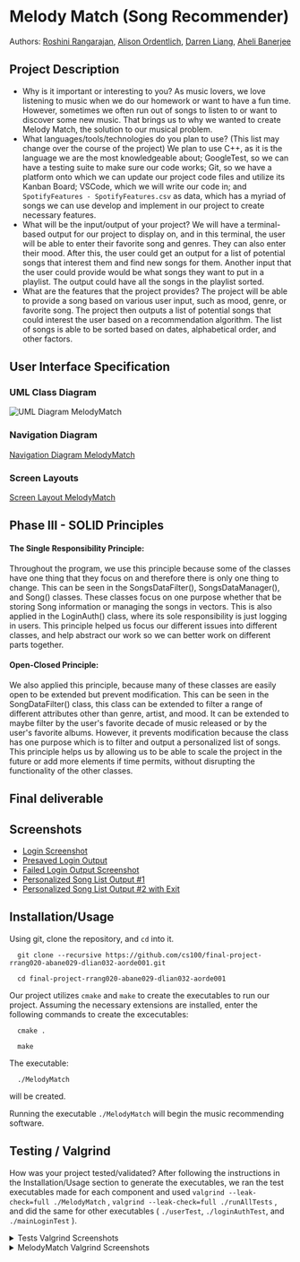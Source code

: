 
# Melody Match (Song Recommender)

 
Authors: [Roshini Rangarajan](https://github.com/roshinira123), [Alison Ordentlich](https://github.com/aorde0012), [Darren Liang](https://github.com/DarrenLiang27), [Aheli Banerjee](https://github.com/abane029)

## Project Description
 * Why is it important or interesting to you? As music lovers, we love listening to music when we do our homework or want to have a fun time. However, sometimes we often run out of songs to listen to or want to discover some new music. That brings us to why we wanted to create Melody Match, the solution to our musical problem. 
 * What languages/tools/technologies do you plan to use? (This list may change over the course of the project) We plan to use C++, as it is the language we are the most knowledgeable about; GoogleTest, so we can have a testing suite to make sure our code works; Git, so we have a platform onto which we can update our project code files and utilize its Kanban Board; VSCode, which we will write our code in; and ```SpotifyFeatures - SpotifyFeatures.csv``` as data, which has a myriad of songs we can use develop and implement in our project to create necessary features.
 * What will be the input/output of your project? We will have a terminal-based output for our project to display on, and in this terminal, the user will be able to enter their favorite song and genres. They can also enter their mood. After this, the user could get an output for a list of potential songs that interest them and find new songs for them. Another input that the user could provide would be what songs they want to put in a playlist. The output could have all the songs in the playlist sorted.
 * What are the features that the project provides? The project will be able to provide a song based on various user input, such as mood, genre, or favorite song. The project then outputs a list of potential songs that could interest the user based on a recommendation algorithm. The list of songs is able to be sorted based on dates, alphabetical order, and other factors.
## User Interface Specification
### UML Class Diagram
![UML Diagram MelodyMatch](https://github.com/cs100/final-project-rrang020-abane029-dlian032-aorde001/blob/a2896f624472e50d9701dc8018ab6b28ff901fd2/Design%20Documents/Screenshot%202023-12-08%20at%2011.12.32%20AM.png)
### Navigation Diagram
[Navigation Diagram MelodyMatch](https://github.com/cs100/final-project-rrang020-abane029-dlian032-aorde001/blob/master/Design%20Documents/NewNavigation.png)
### Screen Layouts
[Screen Layout MelodyMatch](https://github.com/cs100/final-project-rrang020-abane029-dlian032-aorde001/blob/master/Design%20Documents/NewScreenLayout.png)

## Phase III - SOLID Principles
#### The Single Responsibility Principle: 
Throughout the program, we use this principle because some of the classes have one thing that they focus on and therefore there is only one thing to change. This can be seen in the SongsDataFilter(), SongsDataManager(), and Song() classes. These classes focus on one purpose whether that be storing Song information or managing the songs in vectors. This is also applied in the LoginAuth() class, where its sole responsibility is just logging in users. This principle helped us focus our different issues into different classes, and help abstract our work so we can better work on different parts together. 

#### Open-Closed Principle: 
We also applied this principle, because many of these classes are easily open to be extended but prevent modification. This can be seen in the SongDataFilter() class, this class can be extended to filter a range of different attributes other than genre, artist, and mood. It can be extended to maybe filter by the user's favorite decade of music released or by the user's favorite albums. However, it prevents modification because the class has one purpose which is to filter and output a personalized list of songs. This principle helps us by allowing us to be able to scale the project in the future or add more elements if time permits, without disrupting the functionality of the other classes. 

 ## Final deliverable 
## Screenshots
* [Login Screenshot](https://github.com/cs100/final-project-rrang020-abane029-dlian032-aorde001/blob/master/Design%20Documents/Project_Screenshots/LoginScreenshot.png)
* [Presaved Login Output](https://github.com/cs100/final-project-rrang020-abane029-dlian032-aorde001/blob/master/Design%20Documents/Project_Screenshots/PresavedLoginOutput.png)
* [Failed Login Output Screenshot](https://github.com/cs100/final-project-rrang020-abane029-dlian032-aorde001/blob/master/Design%20Documents/Project_Screenshots/FailedLoginOutputScreenshot.png) 
* [Personalized Song List Output #1](https://github.com/cs100/final-project-rrang020-abane029-dlian032-aorde001/blob/master/Design%20Documents/Project_Screenshots/PersonalizedSongListOutput_1.png)
* [Personalized Song List Output #2 with Exit](https://github.com/cs100/final-project-rrang020-abane029-dlian032-aorde001/blob/master/Design%20Documents/Project_Screenshots/PersonalizedSongListOutput_2.png)
   
  
  
 ## Installation/Usage
  Using git, clone the repository, and ```cd``` into it.
```
  git clone --recursive https://github.com/cs100/final-project-rrang020-abane029-dlian032-aorde001.git
```
```
  cd final-project-rrang020-abane029-dlian032-aorde001
```


  Our project utilizes ```cmake``` and ```make``` to create the executables to run our project. Assuming the necessary extensions are installed, enter the following commands to create the excecutables:

```
  cmake .
```
```
  make
```
  The executable:
```
  ./MelodyMatch
```
  will be created.

  Running the executable ```./MelodyMatch``` will begin the music recommending software. 
 ## Testing / Valgrind
  How was your project tested/validated? After following the instructions in the Installation/Usage section to generate the executables, we ran the test executables made for each component and used ```valgrind --leak-check=full ./MelodyMatch``` , ```valgrind --leak-check=full ./runAllTests``` , and did the same for other executables ( ```./userTest```, ```./loginAuthTest```, and ```./mainLoginTest``` ).
<details>
<summary>Tests Valgrind Screenshots</summary>
<img src = "https://github.com/cs100/final-project-rrang020-abane029-dlian032-aorde001/blob/master/Valgrind%20Screenshots/LoginAuthTest%20valgrind.png" width="500">
<img src = "https://github.com/cs100/final-project-rrang020-abane029-dlian032-aorde001/blob/master/Valgrind%20Screenshots/ValgrindSS3.png" width="500" >
</details>

<details>
   <summary>MelodyMatch Valgrind Screenshots</summary>
   <img src = "https://github.com/cs100/final-project-rrang020-abane029-dlian032-aorde001/blob/master/Valgrind%20Screenshots/MelodyMatchValgrindSS.png" width = "500">
 </details>
 



